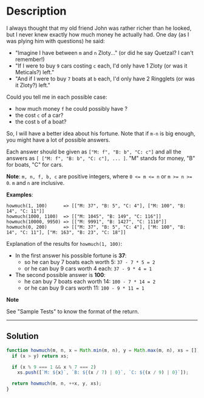 # Description

I always thought that my old friend John was rather richer than he looked, but I never knew exactly how much money he actually had. One day (as I was plying him with questions) he said:

- "Imagine I have between `m` and `n` Zloty..." (or did he say Quetzal? I can't remember!)
- "If I were to buy `9` cars costing `c` each, I'd only have 1 Zloty (or was it Meticals?) left."
- "And if I were to buy `7` boats at `b` each, I'd only have 2 Ringglets (or was it Zloty?) left."

Could you tell me in each possible case:

- how much money `f` he could possibly have ?
- the cost `c` of a car?
- the cost `b` of a boat?

So, I will have a better idea about his fortune. Note that if `m-n` is big enough, you might have a lot of possible answers.

Each answer should be given as `["M: f", "B: b", "C: c"]` and all the answers as `[ ["M: f", "B: b", "C: c"], ... ]`. "M" stands for money, "B" for boats, "C" for cars.

**Note**: `m, n, f, b, c` are positive integers, where `0 <= m <= n` or `m >= n >= 0`. `m` and `n` are inclusive.

**Examples**:

```
howmuch(1, 100)      => [["M: 37", "B: 5", "C: 4"], ["M: 100", "B: 14", "C: 11"]]
howmuch(1000, 1100)  => [["M: 1045", "B: 149", "C: 116"]]
howmuch(10000, 9950) => [["M: 9991", "B: 1427", "C: 1110"]]
howmuch(0, 200)      => [["M: 37", "B: 5", "C: 4"], ["M: 100", "B: 14", "C: 11"], ["M: 163", "B: 23", "C: 18"]]
```

Explanation of the results for `howmuch(1, 100)`:

- In the first answer his possible fortune is **37**:
  - so he can buy 7 boats each worth 5: `37 - 7 * 5 = 2`
  - or he can buy 9 cars worth 4 each: `37 - 9 * 4 = 1`
- The second possible answer is **100**:
  - he can buy 7 boats each worth 14: `100 - 7 * 14 = 2`
  - or he can buy 9 cars worth 11: `100 - 9 * 11 = 1`

**Note**

See "Sample Tests" to know the format of the return.

---

## Solution

```js
function howmuch(m, n, x = Math.min(m, n), y = Math.max(m, n), xs = []) {
  if (x > y) return xs;

  if (x % 9 === 1 && x % 7 === 2)
    xs.push([`M: ${x}`, `B: ${(x / 7) | 0}`, `C: ${(x / 9) | 0}`]);

  return howmuch(m, n, ++x, y, xs);
}
```
